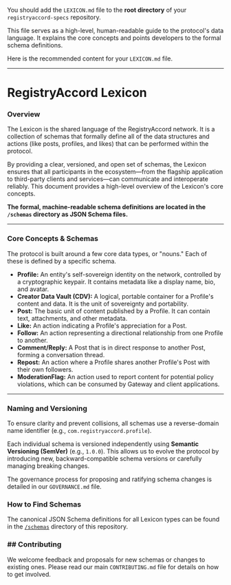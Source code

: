 You should add the `LEXICON.md` file to the **root directory** of your `registryaccord-specs` repository.

This file serves as a high-level, human-readable guide to the protocol's data language. It explains the core concepts and points developers to the formal schema definitions.

Here is the recommended content for your `LEXICON.md` file.

-----

# RegistryAccord Lexicon

### Overview

The Lexicon is the shared language of the RegistryAccord network. It is a collection of schemas that formally define all of the data structures and actions (like posts, profiles, and likes) that can be performed within the protocol.

By providing a clear, versioned, and open set of schemas, the Lexicon ensures that all participants in the ecosystem—from the flagship application to third-party clients and services—can communicate and interoperate reliably. This document provides a high-level overview of the Lexicon's core concepts.

**The formal, machine-readable schema definitions are located in the `/schemas` directory as JSON Schema files.**

-----

### Core Concepts & Schemas

The protocol is built around a few core data types, or "nouns." Each of these is defined by a specific schema.

  * **Profile:** An entity's self-sovereign identity on the network, controlled by a cryptographic keypair. It contains metadata like a display name, bio, and avatar.
  * **Creator Data Vault (CDV):** A logical, portable container for a Profile's content and data. It is the unit of sovereignty and portability.
  * **Post:** The basic unit of content published by a Profile. It can contain text, attachments, and other metadata.
  * **Like:** An action indicating a Profile's appreciation for a Post.
  * **Follow:** An action representing a directional relationship from one Profile to another.
  * **Comment/Reply:** A Post that is in direct response to another Post, forming a conversation thread.
  * **Repost:** An action where a Profile shares another Profile's Post with their own followers.
  * **ModerationFlag:** An action used to report content for potential policy violations, which can be consumed by Gateway and client applications.

-----

### Naming and Versioning

To ensure clarity and prevent collisions, all schemas use a reverse-domain name identifier (e.g., `com.registryaccord.profile`).

Each individual schema is versioned independently using **Semantic Versioning (SemVer)** (e.g., `1.0.0`). This allows us to evolve the protocol by introducing new, backward-compatible schema versions or carefully managing breaking changes.

The governance process for proposing and ratifying schema changes is detailed in our `GOVERNANCE.md` file.

### How to Find Schemas

The canonical JSON Schema definitions for all Lexicon types can be found in the [`/schemas`](/schemas) directory of this repository.

### \#\# Contributing

We welcome feedback and proposals for new schemas or changes to existing ones. Please read our main `CONTRIBUTING.md` file for details on how to get involved.
